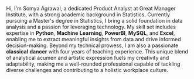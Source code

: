 Hi, I'm Somya Agrawal, a dedicated Product Analyst at Great Manager Institute, with a strong academic background in Statistics. Currently pursuing a Master's degree in Statistics, I bring a solid foundation in data analysis and a passion for leveraging technology. My skill set includes expertise in **Python**, **Machine** **Learning**, **PowerBI**, **MySQL**, and **Excel**, enabling me to extract meaningful insights from data and drive informed decision-making. Beyond my technical prowess, I am also a passionate **classical** **dancer** with four years of teaching experience. This unique blend of analytical acumen and artistic expression fuels my creativity and adaptability, making me a well-rounded professional capable of tackling diverse challenges and contributing to a holistic workplace culture.
<!---
somya161/somya161 is a ✨ special ✨ repository because its `README.md` (this file) appears on your GitHub profile.
You can click the Preview link to take a look at your changes.
--->
